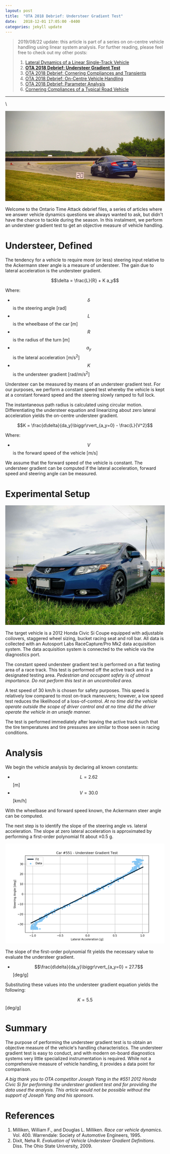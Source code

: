 ```yaml
---
layout: post
title:  "OTA 2018 Debrief: Understeer Gradient Test"
date:   2018-12-01 17:05:00 -0400
categories: jekyll update
---
```


<script type="text/javascript" async
  src="https://cdnjs.cloudflare.com/ajax/libs/mathjax/2.7.5/MathJax.js?config=TeX-MML-AM_CHTML">
</script>

> 2019/08/22 update: this article is part of a series on on-centre vehicle
> handling using linear system analysis. For further reading, please feel free
> to check out my other posts:
> 1. [Lateral Dynamics of a Linear Single-Track Vehicle](/jekyll/update/2018/09/18/single-track-bicycle.html)
> 1. **[OTA 2018 Debrief: Understeer Gradient Test](/jekyll/update/2018/12/01/understeer-gradient-identification.html)**
> 1. [OTA 2018 Debrief: Cornering Compliances and Transients](/jekyll/update/2019/01/06/cornering-compliance-identification.html)
> 1. [OTA 2018 Debrief: On-Centre Vehicle Handling](/jekyll/update/2019/02/13/on-centre-handling-metrics.html)
> 1. [OTA 2018 Debrief: Parameter Analysis](/jekyll/update/2019/03/17/parameter-sensitivity-analysis.html)
> 1. [Cornering Compliances of a Typical Road Vehicle](/jekyll/update/2019/06/01/typical-cornering-compliances.html)

***
\

![ddt_civicsi](/assets/images/2018-12-01/ddt_c551_civic_si_banner.jpg)

Welcome to the Ontario Time Attack debrief files, a series of articles where we
answer vehicle dynamics questions we always wanted to ask, but didn't have the
chance to tackle during the season. In this instalment, we perform an
understeer gradient test to get an objective measure of vehicle handling.

# Understeer, Defined
The tendency for a vehicle to require more (or less) steering input relative to
the Ackermann steer angle is a measure of understeer. The gain due to lateral
acceleration is the understeer gradient.

$$\delta = \frac{L}{R} + K a_y$$

Where:
* $$\delta$$ is the steering angle [rad]
* $$L$$ is the wheelbase of the car [m]
* $$R$$ is the radius of the turn [m]
* $$a_y$$ is the lateral acceleration [m/s<sup>2</sup>]
* $$K$$ is the understeer gradient [rad/m/s<sup>2</sup>]

Understeer can be measured by means of an understeer gradient test. For our
purposes, we perform a constant speed test whereby the vehicle is kept at a
constant forward speed and the steering slowly ramped to full lock.

The instantaneous path radius is calculated using circular motion.
Differentiating the understeer equation and linearizing about zero lateral
acceleration yields the on-centre understeer gradient.

$$K = \frac{d\delta}{da_y}\biggr\rvert_{a_y=0} - \frac{L}{V^2}$$

Where:
* $$V$$ is the forward speed of the vehicle [m/s]

We assume that the forward speed of the vehicle is constant. The understeer
gradient can be computed if the lateral acceleration, forward speed and
steering angle can be measured.

# Experimental Setup
![tmp_civicsi](/assets/images/2018-12-01/tmp_c551_civic_si.jpg)

The target vehicle is a 2012 Honda Civic Si Coupe equipped with adjustable
coilovers, staggered wheel sizing, bucket racing seat and roll bar. All data is
collected with an Autosport Labs RaceCapture/Pro Mk2 data acquisition
system. The data acquisition system is connected to the vehicle via the
diagnostics port.

The constant speed understeer gradient test is performed on a flat testing area
of a race track. This test is performed off the active track and in a
designated testing area. _Pedestrian and occupant safety is of utmost
importance. Do not perform this test in an uncontrolled area._

A test speed of 30 km/h is chosen for safety purposes. This speed is relatively
low compared to most on-track maneuvers; however, a low speed test reduces the
likelihood of a loss-of-control. _At no time did the vehicle operate outside
the scope of driver control and at no time did the driver operate the vehicle
in an unsafe manner._

The test is performed immediately after leaving the active track such that the
tire temperatures and tire pressures are similar to those seen in racing
conditions.

# Analysis
We begin the vehicle analysis by declaring all known constants:

* $$L = 2.62$$ [m]
* $$V = 30.0$$ [km/h]

With the wheelbase and forward speed known, the Ackermann steer angle can be
computed.

The next step is to identify the slope of the steering angle vs. lateral
acceleration. The slope at zero lateral acceleration is approximated by
performing a first-order polynomial fit about ±0.5 g.

![usg_graph](/assets/images/2018-12-01/usg_test.png)

The slope of the first-order polynomial fit yields the necessary value to
evaluate the understeer gradient.

* $$\frac{d\delta}{da_y}\biggr\rvert_{a_y=0} = 27.7$$ [deg/g]

Substituting these values into the understeer gradient equation yields the
following:

$$K = 5.5$$ [deg/g]

# Summary
The purpose of performing the understeer gradient test is to obtain an
objective measure of the vehicle's handling characteristics. The understeer
gradient test is easy to conduct, and with modern on-board diagnostics systems
very little specialized instrumentation is required. While not a comprehensive
measure of vehicle handling, it provides a data point for comparison.

_A big thank you to OTA competitor Joseph Yang in the #551 2012 Honda Civic Si
for performing the understeer gradient test and for providing the data used the
analysis. This article would not be possible without the support of Joseph Yang
and his sponsors._

# References
1. Milliken, William F., and Douglas L. Milliken. _Race car vehicle dynamics_. Vol. 400. Warrendale: Society of Automotive Engineers, 1995.
2. Dixit, Neha R. _Evaluation of Vehicle Understeer Gradient Definitions_. Diss. The Ohio State University, 2009. 
